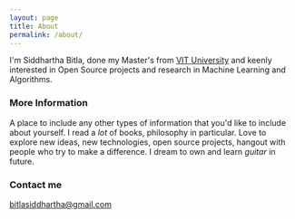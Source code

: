 ```yaml
---
layout: page
title: About
permalink: /about/
---
```


I'm Siddhartha Bitla, done my Master's from [VIT University](http://vit.ac.in) and keenly interested in Open Source projects and research in Machine Learning and Algorithms.

### More Information

A place to include any other types of information that you'd like to include about yourself.
I read a _lot_ of books, philosophy in particular. Love to explore new ideas, new technologies, open source projects, hangout with people who try to make a difference. I dream to own and learn _guitar_ in future.

### Contact me

[bitlasiddhartha@gmail.com](mailto:bitlasiddhartha@gmail.com)
